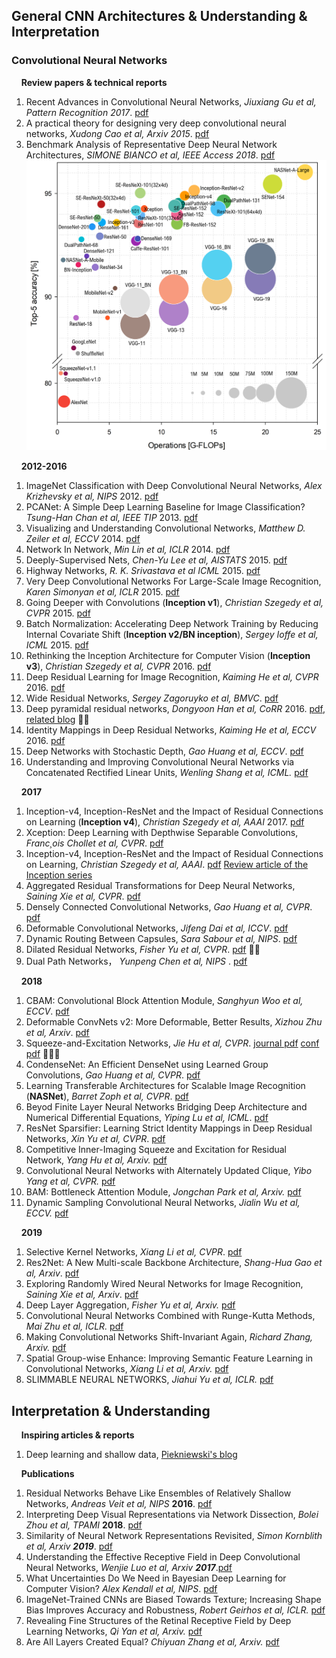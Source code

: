 ## General CNN Architectures & Understanding & Interpretation

### Convolutional Neural Networks
&nbsp;&nbsp;&nbsp;&nbsp;**Review papers & technical reports**
1. Recent Advances in Convolutional Neural Networks, *Jiuxiang Gu et al, Pattern Recognition* *2017*. [pdf](https://reader.elsevier.com/reader/sd/pii/S0031320317304120?token=106FDF6803F64264A80962850E808CE382F6ACA19A91E8F2A72B3407A083A6C86149FD1B652AB48367BA2EEAB64D3564)
1. A practical theory for designing very deep convolutional neural networks, *Xudong Cao et al, Arxiv* *2015*. [pdf](https://pdfs.semanticscholar.org/7922/2fad9f671be142bd7e42cd785a2cb06a1d30.pdf?_ga=2.116614400.788554961.1558921438-980990197.1558921438)
1. Benchmark Analysis of Representative Deep Neural Network Architectures, *SIMONE BIANCO et al, IEEE Access* *2018*. [pdf](https://arxiv.org/pdf/1810.00736.pdf)  ![img](https://github.com/Zakiyi/Paper-lists/blob/master/figures/CNN%20benchmark.png)

&nbsp;&nbsp;&nbsp;&nbsp;**2012-2016**
1. ImageNet Classification with Deep Convolutional Neural Networks, *Alex Krizhevsky et al, NIPS* 2012. [pdf](https://papers.nips.cc/paper/4824-imagenet-classification-with-deep-convolutional-neural-networks.pdf)
1. PCANet: A Simple Deep Learning Baseline for Image Classification? *Tsung-Han Chan et al, IEEE TIP* 2013. [pdf](https://arxiv.org/pdf/1404.3606.pdf)
1. Visualizing and Understanding Convolutional Networks, *Matthew D. Zeiler et al, ECCV* 2014. [pdf](https://arxiv.org/pdf/1311.2901.pdf)
1. Network In Network, *Min Lin et al, ICLR* 2014. [pdf](https://arxiv.org/pdf/1312.4400.pdf)
1. Deeply-Supervised Nets, *Chen-Yu Lee et al, AISTATS* 2015. [pdf](https://chl260.github.io/PDF/Lee_AISTATS15.pdf)
1. Highway Networks, *R. K. Srivastava et al ICML* 2015. [pdf](https://arxiv.org/pdf/1505.00387.pdf)
1. Very Deep Convolutional Networks For Large-Scale Image Recognition, *Karen Simonyan et al, ICLR* 2015. [pdf](https://arxiv.org/pdf/1409.1556.pdf)
1. Going Deeper with Convolutions (**Inception v1**), *Christian Szegedy et al, CVPR* 2015. [pdf](https://www.cs.unc.edu/~wliu/papers/GoogLeNet.pdf)
1. Batch Normalization: Accelerating Deep Network Training by Reducing Internal Covariate Shift (**Inception v2/BN inception**), *Sergey Ioffe et al,  ICML* 2015. [pdf](http://proceedings.mlr.press/v37/ioffe15.pdf) 
1. Rethinking the Inception Architecture for Computer Vision (**Inception v3**), *Christian Szegedy et al, CVPR* 2016. [pdf](https://arxiv.org/pdf/1512.00567.pdf)
1. Deep Residual Learning for Image Recognition, *Kaiming He et al, CVPR* 2016. [pdf](https://arxiv.org/pdf/1512.03385.pdf)
1. Wide Residual Networks, *Sergey Zagoruyko et al, BMVC*. [pdf](https://arxiv.org/pdf/1603.09382v3.pdf)
1. Deep pyramidal residual networks, *Dongyoon Han et al, CoRR* 2016. [pdf](https://arxiv.org/pdf/1610.02915.pdf), [related blog](http://torch.ch/blog/2016/02/04/resnets.html) &#x1F33E;&#x1F33E;
1. Identity Mappings in Deep Residual Networks, *Kaiming He et al, ECCV* 2016. [pdf](https://arxiv.org/pdf/1603.05027v3.pdf)
1. Deep Networks with Stochastic Depth, *Gao Huang et al, ECCV*. [pdf](https://arxiv.org/pdf/1603.09382v3.pdf) 
1. Understanding and Improving Convolutional Neural Networks via Concatenated Rectified Linear Units, *Wenling Shang et al, ICML.* [pdf](https://arxiv.org/pdf/1603.05201.pdf)

&nbsp;&nbsp;&nbsp;&nbsp;**2017**
1. Inception-v4, Inception-ResNet and the Impact of Residual Connections on Learning (**Inception v4**), *Christian Szegedy et al, AAAI* 2017. [pdf](https://arxiv.org/pdf/1602.07261.pdf)
1. Xception: Deep Learning with Depthwise Separable Convolutions, *Franc¸ois Chollet et al, CVPR*. [pdf](https://arxiv.org/pdf/1610.02357.pdf)
1. Inception-v4, Inception-ResNet and the Impact of Residual Connections on Learning, *Christian Szegedy et al, AAAI*. [pdf](https://arxiv.org/pdf/1602.07261.pdf)  [Review article of the Inception series](https://towardsdatascience.com/a-simple-guide-to-the-versions-of-the-inception-network-7fc52b863202)  
1. Aggregated Residual Transformations for Deep Neural Networks, *Saining Xie et al, CVPR*. [pdf](https://arxiv.org/pdf/1611.05431.pdf)
1. Densely Connected Convolutional Networks, *Gao Huang et al, CVPR*. [pdf](https://arxiv.org/pdf/1608.06993.pdf)
1. Deformable Convolutional Networks, *Jifeng Dai et al, ICCV*. [pdf](https://arxiv.org/pdf/1703.06211.pdf)
1. Dynamic Routing Between Capsules, *Sara Sabour et al, NIPS*. [pdf](https://papers.nips.cc/paper/6975-dynamic-routing-between-capsules.pdf)
1. Dilated Residual Networks, *Fisher Yu et al, CVPR*. [pdf](https://arxiv.org/pdf/1705.09914.pdf) &#x1F33E;&#x1F33E;
1. Dual Path Networks， *Yunpeng Chen et al, NIPS* . [pdf](https://papers.nips.cc/paper/7033-dual-path-networks.pdf)

&nbsp;&nbsp;&nbsp;&nbsp;**2018**
1. CBAM: Convolutional Block Attention Module, *Sanghyun Woo et al, ECCV*. [pdf](https://eccv2018.org/openaccess/content_ECCV_2018/papers/Sanghyun_Woo_Convolutional_Block_Attention_ECCV_2018_paper.pdf)
1. Deformable ConvNets v2: More Deformable, Better Results, *Xizhou Zhu et al, Arxiv*. [pdf](https://arxiv.org/pdf/1811.11168.pdf)
1. Squeeze-and-Excitation Networks, *Jie Hu et al, CVPR*. [journal pdf](https://arxiv.org/pdf/1709.01507.pdf) [conf pdf](http://openaccess.thecvf.com/content_cvpr_2018/papers/Hu_Squeeze-and-Excitation_Networks_CVPR_2018_paper.pdf) &#x1F33E;&#x1F33E;&#x1F340;
1. CondenseNet: An Efficient DenseNet using Learned Group Convolutions, *Gao Huang et al, CVPR*. [pdf](https://arxiv.org/pdf/1711.09224.pdf)
1. Learning Transferable Architectures for Scalable Image Recognition (**NASNet**), *Barret Zoph et al, CVPR*. [pdf](https://arxiv.org/pdf/1707.07012.pdf)
1. Beyod Finite Layer Neural Networks Bridging Deep Architecture and Numerical Differential Equations, *Yiping Lu et al, ICML*. [pdf](https://arxiv.org/pdf/1710.10121v2.pdf)
1. ResNet Sparsifier: Learning Strict Identity Mappings in Deep Residual Networks, *Xin Yu et al, CVPR*. [pdf](https://arxiv.org/pdf/1804.01661v4.pdf)
1. Competitive Inner-Imaging Squeeze and Excitation for Residual Network, *Yang Hu et al, Arxiv.* [pdf](https://arxiv.org/pdf/1807.08920.pdf)
1. Convolutional Neural Networks with Alternately Updated Clique, *Yibo Yang et al, CVPR.* [pdf](https://arxiv.org/pdf/1802.10419.pdf)
1. BAM: Bottleneck Attention Module, *Jongchan Park et al, Arxiv.* [pdf](https://arxiv.org/pdf/1807.06514.pdf)
1. Dynamic Sampling Convolutional Neural Networks, *Jialin Wu et al, ECCV.* [pdf](http://openaccess.thecvf.com/content_ECCV_2018/papers/Jialin_Wu_Dynamic_Sampling_Convolutional_ECCV_2018_paper.pdf)

&nbsp;&nbsp;&nbsp;&nbsp;**2019**
1. Selective Kernel Networks, *Xiang Li et al, CVPR*. [pdf](https://arxiv.org/pdf/1903.06586.pdf)
1. Res2Net: A New Multi-scale Backbone Architecture, *Shang-Hua Gao et al, Arxiv*. [pdf](https://arxiv.org/pdf/1904.01169.pdf)
1. Exploring Randomly Wired Neural Networks for Image Recognition, *Saining Xie et al, Arxiv*. [pdf](https://arxiv.org/pdf/1904.01569.pdf)
1. Deep Layer Aggregation, *Fisher Yu et al, Arxiv.* [pdf](https://arxiv.org/pdf/1707.06484.pdf)
1. Convolutional Neural Networks Combined with Runge-Kutta Methods, *Mai Zhu et al, ICLR.* [pdf](https://arxiv.org/pdf/1802.08831.pdf)
1. Making Convolutional Networks Shift-Invariant Again, *Richard Zhang, Arxiv.* [pdf](https://arxiv.org/pdf/1904.11486.pdf)
1. Spatial Group-wise Enhance: Improving Semantic Feature Learning in Convolutional Networks, *Xiang Li et al, Arxiv.* [pdf](https://arxiv.org/pdf/1905.09646.pdf)
1. SLIMMABLE NEURAL NETWORKS, *Jiahui Yu et al, ICLR.* [pdf](2019)

## Interpretation & Understanding

&nbsp;&nbsp;&nbsp;&nbsp;**Inspiring articles & reports**
1. Deep learning and shallow data, [Piekniewski's blog](https://blog.piekniewski.info/2019/04/07/deep-learning-and-shallow-data/)

&nbsp;&nbsp;&nbsp;&nbsp;**Publications**
1. Residual Networks Behave Like Ensembles of Relatively Shallow Networks, *Andreas Veit et al, NIPS* **2016**. [pdf](https://arxiv.org/pdf/1605.06431v2.pdf)
1. Interpreting Deep Visual Representations via Network Dissection, *Bolei Zhou et al, TPAMI* **2018**. [pdf](https://arxiv.org/pdf/1711.05611.pdf)
1. Similarity of Neural Network Representations Revisited, *Simon Kornblith et al, Arxiv* ***2019***. [pdf](https://arxiv.org/pdf/1905.00414.pdf)
1. Understanding the Effective Receptive Field in Deep Convolutional Neural Networks, *Wenjie Luo et al, Arxiv* ***2017***.[pdf](https://arxiv.org/pdf/1701.04128.pdf)
1. What Uncertainties Do We Need in Bayesian Deep Learning for Computer Vision? *Alex Kendall et al, NIPS*. [pdf](https://arxiv.org/pdf/1703.04977.pdf)
1. ImageNet-Trained CNNs are Biased Towards Texture; Increasing Shape Bias Improves Accuracy and Robustness, *Robert Geirhos et al, ICLR.* [pdf](https://arxiv.org/pdf/1811.12231.pdf)
1. Revealing Fine Structures of the Retinal Receptive Field by Deep Learning Networks, *Qi Yan et al, Arxiv.* [pdf](https://arxiv.org/pdf/1811.02290v1.pdf)
1. Are All Layers Created Equal? *Chiyuan Zhang et al, Arxiv.* [pdf](https://arxiv.org/pdf/1902.01996.pdf)


